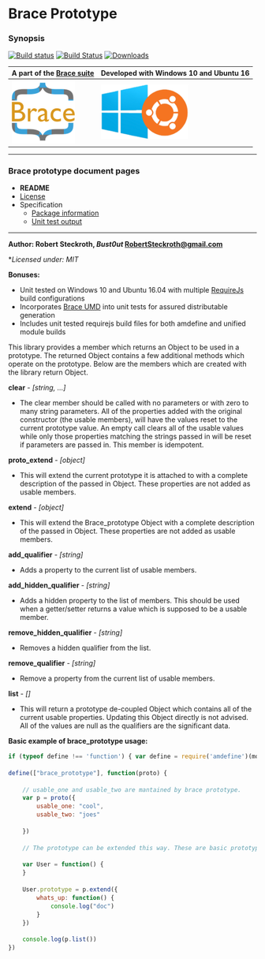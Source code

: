 # Brace Prototype 
### Synopsis

[![Build status](https://ci.appveyor.com/api/projects/status/ky3olofema5dwo37/branch/master?svg=true)](https://ci.appveyor.com/project/restarian/brace-prototype/branch/master) [![Build Status](https://travis-ci.org/restarian/brace_prototype.svg?branch=master)](https://travis-ci.org/restarian/brace_prototype) [![Downloads](https://img.shields.io/npm/dm/brace_prototype.svg?svg=true)](https://npmjs.org/package/brace_prototype)


| A part of the [Brace suite](https://github.com/restarian/restarian/blob/master/brace/README.md)| Developed with Windows 10 and Ubuntu 16 
| ---- | ----
| ![Brace](https://raw.githubusercontent.com/restarian/restarian/master/brace/doc/image/brace_logo_small.png) | [![Ubuntu on Windows](https://raw.githubusercontent.com/restarian/restarian/master/doc/image/ubuntu_windows_logo.png)](https://github.com/Microsoft/BashOnWindows) | 


---
### Brace prototype document pages
* **README**
* [License](https://github.com/restarian/brace_prototype/blob/master/docs/license.md)
* Specification
  * [Package information](https://github.com/restarian/brace_prototype/blob/master/docs/specification/package_information.md)
  * [Unit test output](https://github.com/restarian/brace_prototype/blob/master/docs/specification/unit_test_output.md)

---

**Author: Robert Steckroth, *Bust0ut* [<RobertSteckroth@gmail.com>](mailto:robertsteckroth@gmail.com)**

**Licensed under: MIT*

**Bonuses:**

* Unit tested on Windows 10 and Ubuntu 16.04 with multiple [RequireJs](https://npmjs.org/package/requirejs) build configurations
* Incorporates [Brace UMD](https://npmjs.org/package/brace_umd) into unit tests for assured distributable generation 
* Includes unit tested requirejs build files for both amdefine and unified module builds

This library provides a member which returns an Object to be used in a prototype. The returned Object contains a few additional methods which operate on the prototype. Below are the members which are created with the library return Object.

**clear** - *[string, ...]*
	
* The clear member should be called with no parameters or with zero to many string parameters. All of the properties added with the original constructor (the usable members), will have the values reset to the current prototype value. An empty call clears all of the usable values while only those properties matching the strings passed in will be reset if parameters are passed in. This member is idempotent.

**proto_extend** - *[object]*
	
* This will extend the current prototype it is attached to with a complete description of the passed in Object. These properties are not added as usable members.

**extend** - *[object]*
	
* This will extend the Brace_prototype Object with a complete description of the passed in Object. These properties are not added as usable members.

**add_qualifier** - *[string]*

* Adds a property to the current list of usable members.

**add_hidden_qualifier** - *[string]*

* Adds a hidden property to the list of members. This should be used when a getter/setter returns a value which is supposed to be a usable member.

**remove_hidden_qualifier** - *[string]*

* Removes a hidden qualifier from the list.

**remove_qualifier** - *[string]*
	
* Remove a property from the current list of usable members.

**list** - *[]*

* This will return a prototype de-coupled Object which contains all of the current usable properties. Updating this Object directly is not advised. All of the values are null as the qualifiers are the significant data.


**Basic example of brace_prototype usage:**

```javascript
if (typeof define !== 'function') { var define = require('amdefine')(module) }

define(["brace_prototype"], function(proto) {

	// usable_one and usable_two are mantained by brace prototype.
	var p = proto({
		usable_one: "cool",
		usable_two: "joes"

	})

	// The prototype can be extended this way. These are basic prototype members.

	var User = function() { 
	}

	User.prototype = p.extend({
		whats_up: function() { 
			console.log("doc")
		}
	})

	console.log(p.list())
})
```
